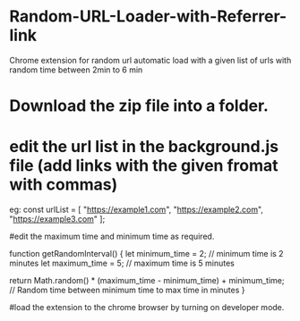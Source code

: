 # Random-URL-Loader-with-Referrer-link
Chrome extension for random url automatic load with a given list of urls with random time between 2min to 6 min

# Download the zip file into a folder.
# edit the url list in the background.js file (add links with the given fromat with commas)

eg: const urlList = [
  "https://example1.com",
  "https://example2.com",
  "https://example3.com"
];

#edit the maximum time and minimum time as required.

function getRandomInterval() {
let minimum_time = 2; // minimum time is 2 minutes
let maximum_time = 5; // maximum time is 5 minutes

  return Math.random() * (maximum_time - minimum_time) + minimum_time; // Random time between minimum time to max time in minutes
}

#load the extension to the chrome browser by turning on developer mode.
